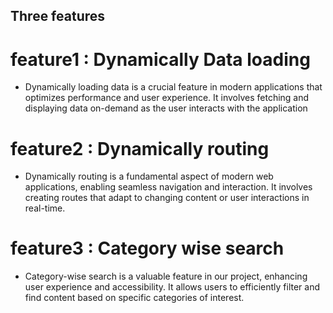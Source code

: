 ## Three features

# feature1 : Dynamically Data loading

- Dynamically loading data is a crucial feature in modern applications that optimizes performance and user experience. It involves fetching and displaying data on-demand as the user interacts with the application

# feature2 : Dynamically routing

- Dynamically routing is a fundamental aspect of modern web applications, enabling seamless navigation and interaction. It involves creating routes that adapt to changing content or user interactions in real-time.

# feature3 : Category wise search

- Category-wise search is a valuable feature in our project, enhancing user experience and accessibility. It allows users to efficiently filter and find content based on specific categories of interest.
